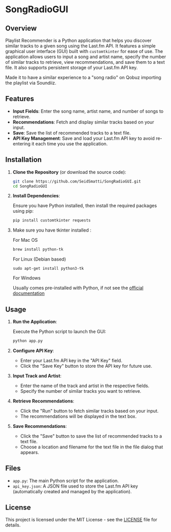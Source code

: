 # SongRadioGUI

## Overview

Playlist Recommender is a Python application that helps you discover similar tracks to a given song using the Last.fm API. It features a simple graphical user interface (GUI) built with `customtkinter` for ease of use. The application allows users to input a song and artist name, specify the number of similar tracks to retrieve, view recommendations, and save them to a text file. It also supports persistent storage of your Last.fm API key.

Made it to have a similar experience to a "song radio" on Qobuz importing the playlist via Soundiiz.

## Features

- **Input Fields**: Enter the song name, artist name, and number of songs to retrieve.
- **Recommendations**: Fetch and display similar tracks based on your input.
- **Save**: Save the list of recommended tracks to a text file.
- **API Key Management**: Save and load your Last.fm API key to avoid re-entering it each time you use the application.

## Installation

1. **Clone the Repository** (or download the source code):

    ```bash
    git clone https://github.com/SeidSmatti/SongRadioGUI.git
    cd SongRadioGUI
    ```

2. **Install Dependencies**:

    Ensure you have Python installed, then install the required packages using pip:

    ```bash
    pip install customtkinter requests
    ```

3. Make sure you have tkinter installed :
   
   For Mac OS
   ```sh
   brew install python-tk
   ```

   For Linux (Debian based)
   ```
   sudo apt-get install python3-tk
   ```

   For Windows

   Usually comes pre-installed with Python, if not see the [official documentation](https://tkdocs.com/tutorial/install.html)
   


## Usage

1. **Run the Application**:

    Execute the Python script to launch the GUI:

    ```bash
    python app.py
    ```

2. **Configure API Key**:

    - Enter your Last.fm API key in the "API Key" field.
    - Click the "Save Key" button to store the API key for future use.

3. **Input Track and Artist**:

    - Enter the name of the track and artist in the respective fields.
    - Specify the number of similar tracks you want to retrieve.

4. **Retrieve Recommendations**:

    - Click the "Run" button to fetch similar tracks based on your input.
    - The recommendations will be displayed in the text box.

5. **Save Recommendations**:

    - Click the "Save" button to save the list of recommended tracks to a text file.
    - Choose a location and filename for the text file in the file dialog that appears.

## Files

- `app.py`: The main Python script for the application.
- `api_key.json`: A JSON file used to store the Last.fm API key (automatically created and managed by the application).

## License

This project is licensed under the MIT License - see the [LICENSE](LICENSE) file for details.

